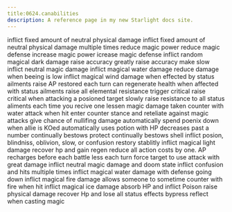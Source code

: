 ```yaml
---
title:0624.canabilities
description: A reference page in my new Starlight docs site.
---
```

inflict fixed amount of neutral physical damage 
inflict fixed amount of neutral physical damage multiple times
reduce magic power
reduce magic defense
increase magic power 
icrease magic defense
inflict random magical dark damage 
raise accuracy
greatly raise accuracy
make slow
inflict neutral magic damage 
inflict magical water damage
reduce damage when beeing is low 
inflict magical wind damage
when effected by status ailments raise AP restored each turn
can regenerate health when affected with status ailments
raise all elemental resistance
trigger critical
raise critical when attacking a posioned target
slowly raise resistance to all status aliments each time you recive one 
lessen magic damage taken 
counter with water attack when hit 
enter counter stance and reteliate against magic attacks
give chance of nullifing damage
automatically spend poenix down when allie is KOed
automatically uses potion with HP decreases past a number
continually bestows protect 
continually bestows shell
inflict posion, blindniss, oblivion, slow, or confusion
restory stablitly
inflict magical light damage
recover hp and gain regen 
reduce all action costs by one. AP recharges before each battle less each turn
force target to use attack with great damage
inflict neutral magic damage and doom state
inflict confusion and hits multiple times 
inflict magical water damage with defense going down
inflict magical fire damage
allows someone to sometime counter with fire when hit
inflict magical ice damage
absorb HP and inflict Poison
raise physical damage
recover Hp and lose all status effects
bypress reflect when casting magic 



